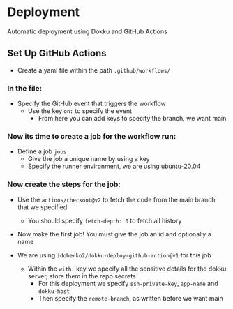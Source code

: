# Deployment

Automatic deployment using Dokku and GitHub Actions

## Set Up GitHub Actions

- Create a yaml file within the path `.github/workflows/`

### In the file:

- Specify the GitHub event that triggers the workflow
    - Use the key ```on:``` to specify the event
        - From here you can add keys to specify the branch, we want main

### Now its time to create a job for the workflow run:

- Define a job ```jobs:```
    - Give the job a unique name by using a key
    - Specify the runner environment, we are using ubuntu-20.04

### Now create the steps for the job:

- Use the ```actions/checkout@v2``` to fetch the code from the main branch that we specified
    - You should specify ```fetch-depth: 0``` to fetch all history

- Now make the first job! You must give the job an id and optionally a name
- We are using ```idoberko2/dokku-deploy-github-action@v1``` for this job
    - Within the ```with:``` key we specify all the sensitive details for the dokku server, store them in the repo secrets
        - For this deployment we specify ```ssh-private-key```, ```app-name``` and ```dokku-host```
        - Then specify the ```remote-branch```, as written before we want main

